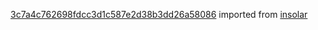 [3c7a4c762698fdcc3d1c587e2d38b3dd26a58086](https://github.com/insolar/insolar/commit/3c7a4c762698fdcc3d1c587e2d38b3dd26a58086) imported from [insolar](https://github.com/insolar/insolar)
